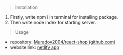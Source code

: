 > Installation

 1. Firstly, write npm i in terminal for installing package.   
 2. Then write node index for starting server.

>Usage

 - repository: [Muradov2004/react-shop
   (github.com)](https://github.com/Muradov2004/react-shop) 
 - website
   link: [netlify app](https://myreactshoppy.netlify.app)